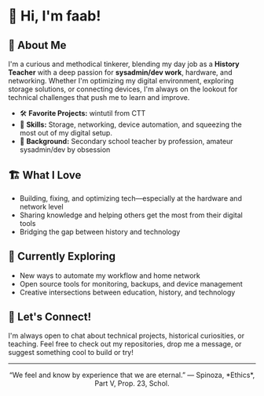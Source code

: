 # 👋 Hi, I'm faab!

## 🚀 About Me

I'm a curious and methodical tinkerer, blending my day job as a **History Teacher** with a deep passion for **sysadmin/dev work**, hardware, and networking. Whether I'm optimizing my digital environment, exploring storage solutions, or connecting devices, I'm always on the lookout for technical challenges that push me to learn and improve.

- 🛠️ **Favorite Projects:** wintutil from CTT
- 🧠 **Skills:** Storage, networking, device automation, and squeezing the most out of my digital setup.
- 🏫 **Background:** Secondary school teacher by profession, amateur sysadmin/dev by obsession

## 🏗️ What I Love

- Building, fixing, and optimizing tech—especially at the hardware and network level
- Sharing knowledge and helping others get the most from their digital tools
- Bridging the gap between history and technology


## 🌱 Currently Exploring

- New ways to automate my workflow and home network
- Open source tools for monitoring, backups, and device management
- Creative intersections between education, history, and technology

## 💬 Let's Connect!

I'm always open to chat about technical projects, historical curiosities, or teaching. Feel free to check out my repositories, drop me a message, or suggest something cool to build or try!

---

<p align="center">
“We feel and know by experience that we are eternal.”  
— Spinoza, *Ethics*, Part V, Prop. 23, Schol.
</p>
